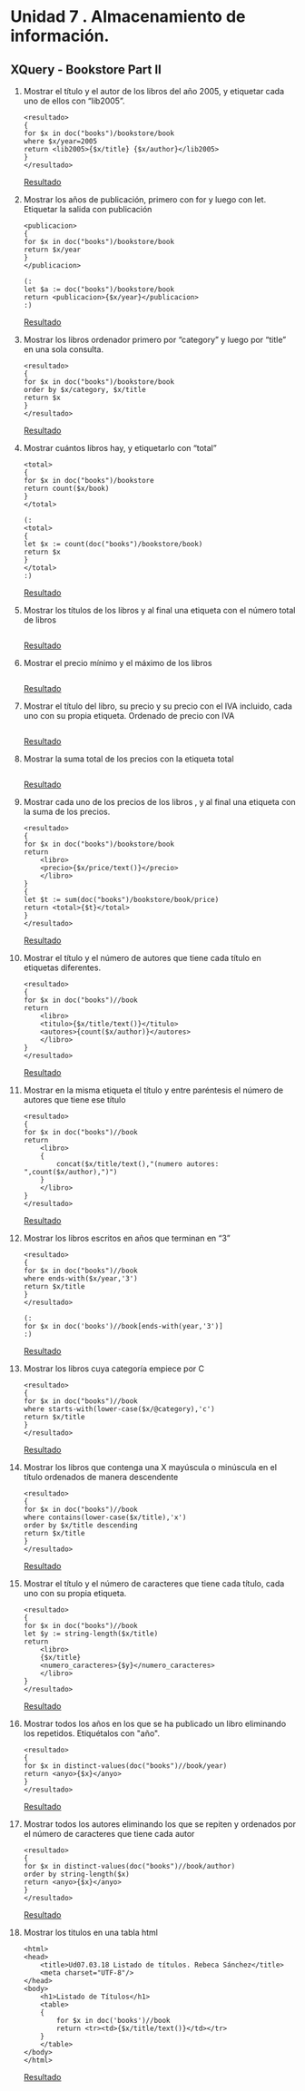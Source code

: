 # Unidad 7 . Almacenamiento de información. 
## XQuery - Bookstore Part II
1. Mostrar el título y el autor de los libros del año 2005, y etiquetar cada uno de ellos con “lib2005”.
   
    ```xq
    <resultado>
    {
    for $x in doc("books")/bookstore/book
    where $x/year=2005
    return <lib2005>{$x/title} {$x/author}</lib2005>
    }
    </resultado>
    ```

    [Resultado](../target/resultado01.xml)

2. Mostrar los años de publicación, primero con for y luego con let. Etiquetar la salida con publicación
   
    ```xq
    <publicacion>
    {
    for $x in doc("books")/bookstore/book
    return $x/year
    }
    </publicacion>

    (:
    let $a := doc("books")/bookstore/book
    return <publicacion>{$x/year}</publicacion>
    :)
    ```

    [Resultado](../target/resultado02.xml)

3. Mostrar los libros ordenador primero por “category” y luego por “title” en una sola consulta.
   
    ```xq
    <resultado>
    {
    for $x in doc("books")/bookstore/book
    order by $x/category, $x/title
    return $x
    }
    </resultado>
    ```

    [Resultado](../target/resultado03.xml)

4. Mostrar cuántos libros hay, y etiquetarlo con “total”
   
    ```xq
    <total>
    {
    for $x in doc("books")/bookstore
    return count($x/book)
    }
    </total>

    (:
    <total>
    {
    let $x := count(doc("books")/bookstore/book)
    return $x
    }
    </total>
    :)
    ```

    [Resultado](../target/resultado04.xml)

5. Mostrar los títulos de los libros y al final una etiqueta con el número total de libros
   
    ```xq
    
    ```

    [Resultado](../target)

6. Mostrar el precio mínimo y el máximo de los libros
   
    ```xq
    
    ```

    [Resultado](../target)

7. Mostrar el título del libro, su precio y su precio con el IVA incluido, cada uno con su propia etiqueta. Ordenado de precio con IVA
   
    ```xq
    
    ```

    [Resultado](../target)

8. Mostrar la suma total de los precios con la etiqueta total
   
    ```xq
    
    ```

    [Resultado](../target)
   
9.  Mostrar cada uno de los precios de los libros , y al final una etiqueta con la suma de los precios.
    
    ```xq
    <resultado>
    {
    for $x in doc("books")/bookstore/book
    return 
        <libro>
        <precio>{$x/price/text()}</precio>
        </libro>
    }
    {
    let $t := sum(doc("books")/bookstore/book/price)
    return <total>{$t}</total>
    }
    </resultado>
    ```

    [Resultado](../target/resultado09.xml)
    
10. Mostrar el título y el número de autores que tiene cada título en etiquetas diferentes.

    ```xq
    <resultado>
    {
    for $x in doc("books")//book
    return 
        <libro>
        <titulo>{$x/title/text()}</titulo>
        <autores>{count($x/author)}</autores>
        </libro>
    }
    </resultado>
    ```

    [Resultado](../target/resultado10.xml)
    
11. Mostrar en la misma etiqueta el título y entre paréntesis el número de autores que tiene ese título

    ```xq
    <resultado>
    {
    for $x in doc("books")//book
    return 
        <libro>
        {
            concat($x/title/text(),"(numero autores: ",count($x/author),")")
        }
        </libro>
    }
    </resultado>
    ```

    [Resultado](../target/resultado11.xml)
    
12. Mostrar los libros escritos en años que terminan en “3”
    
    ```xq
    <resultado>
    {
    for $x in doc("books")//book
    where ends-with($x/year,'3')
    return $x/title
    }
    </resultado>

    (:
    for $x in doc('books')//book[ends-with(year,'3')]
    :)
    ```

    [Resultado](../target/resultado12.xml)

13. Mostrar los libros cuya categoría empiece por C

    ```xq
    <resultado>
    {
    for $x in doc("books")//book
    where starts-with(lower-case($x/@category),'c')
    return $x/title
    }
    </resultado>
    ```

    [Resultado](../target/resultado13.xml)
    
14. Mostrar los libros que contenga una X mayúscula o minúscula en el título ordenados de manera descendente
    
    ```xq
    <resultado>
    {
    for $x in doc("books")//book
    where contains(lower-case($x/title),'x')
    order by $x/title descending
    return $x/title
    }
    </resultado>
    ```

    [Resultado](../target/resultado14.xml)

15.  Mostrar el título y el número de caracteres que tiene cada título, cada uno con su propia etiqueta.

        ```xq
        <resultado>
        {
        for $x in doc("books")//book
        let $y := string-length($x/title)
        return 
            <libro>
            {$x/title}
            <numero_caracteres>{$y}</numero_caracteres>
            </libro>
        }
        </resultado>
        ```

        [Resultado](../target/resultado15.xml)
    
16.  Mostrar todos los años en los que se ha publicado un libro eliminando los repetidos. Etiquétalos con "año".

        ```xq
        <resultado>
        {
        for $x in distinct-values(doc("books")//book/year)
        return <anyo>{$x}</anyo>
        }
        </resultado>
        ```

        [Resultado](../target/resultado16.xml)
    
17.  Mostrar todos los autores eliminando los que se repiten y ordenados por el número de caracteres que tiene cada autor
    
        ```xq
        <resultado>
        {
        for $x in distinct-values(doc("books")//book/author)
        order by string-length($x)
        return <anyo>{$x}</anyo>
        }
        </resultado>
        ```

        [Resultado](../target/resultado17.xml)
    
18. Mostrar los titulos en una tabla html

    ```xq
    <html>
    <head>
        <title>Ud07.03.18 Listado de títulos. Rebeca Sánchez</title>
        <meta charset="UTF-8"/>
    </head>
    <body>
        <h1>Listado de Títulos</h1>
        <table>
        {
            for $x in doc('books')//book
            return <tr><td>{$x/title/text()}</td></tr>
        }
        </table>
    </body>
    </html>
    ```

    [Resultado](../target/resultado18.html)